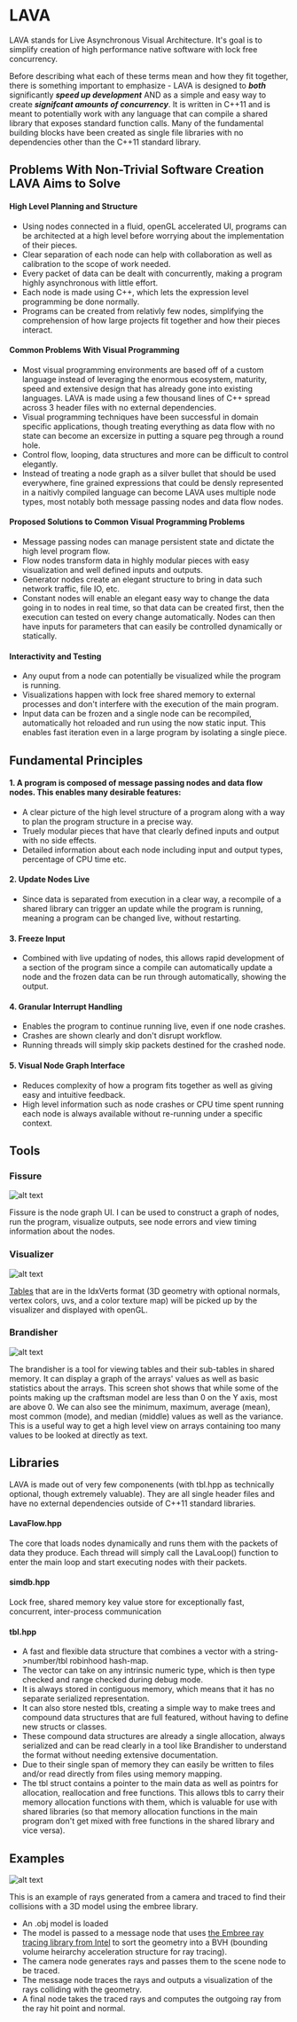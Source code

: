 # LAVA

LAVA stands for Live Asynchronous Visual Architecture.  It's goal is to simplify creation of high performance native software with lock free concurrency.

Before describing what each of these terms mean and how they fit together, there is something important to emphasize - LAVA is designed to **_both_** significantly **_speed up development_** AND as a simple and easy way to create **_signifcant amounts of concurrency_**.
It is written in C++11 and is meant to potentially work with any language that can compile a shared library that exposes standard function calls.  Many of the fundamental building blocks have been created as single file libraries with no dependencies other than the C++11 standard library. 

## Problems With Non-Trivial Software Creation LAVA Aims to Solve

#### High Level Planning and Structure

  -  Using nodes connected in a fluid, openGL accelerated UI, programs can be architected at a high level before worrying about the implementation of their pieces.
  -  Clear separation of each node can help with collaboration as well as calibration to the scope of work needed.
  -  Every packet of data can be dealt with concurrently, making a program highly asynchronous with little effort. 
  -  Each node is made using C++, which lets the expression level programming be done normally. 
  -  Programs can be created from relativly few nodes, simplifying the comprehension of how large projects fit together and how their pieces interact.
  
#### Common Problems With Visual Programming
  -  Most visual programming environments are based off of a custom language instead of leveraging the enormous ecosystem, maturity, speed and extensive design that has already gone into existing languages. LAVA is made using a few thousand lines of C++ spread across 3 header files with no external dependencies. 
  -  Visual programming techniques have been successful in domain specific applications, though treating everything as data flow with no state can become an excersize in putting a square peg through a round hole.
  -  Control flow, looping, data structures and more can be difficult to control elegantly.
  -  Instead of treating a node graph as a silver bullet that should be used everywhere, fine grained expressions that could be densly represented in a naitivly compiled language can become   LAVA uses multiple node types, most notably both message passing nodes and data flow nodes.

#### Proposed Solutions to Common Visual Programming Problems
 - Message passing nodes can manage persistent state and dictate the high level program flow. 
 - Flow nodes transform data in highly modular pieces with easy visualization and well defined inputs and outputs. 
 - Generator nodes create an elegant structure to bring in data such network traffic, file IO, etc. 
 - Constant nodes will enable an elegant easy way to change the data going in to nodes in real time, so that data can be created first, then the execution can tested on every change automatically. Nodes can then have inputs for parameters that can easily be controlled dynamically or statically. 

#### Interactivity and Testing 
 - Any ouput from a node can potentially be visualized while the program is running.
 - Visualizations happen with lock free shared memory to external processes and don't interfere with the execution of the main program.
 - Input data can be frozen and a single node can be recompiled, automatically hot reloaded and run using the now static input.  This enables fast iteration even in a large program by isolating a single piece.
 
## Fundamental Principles

#### 1. A program is composed of message passing nodes and data flow nodes. This enables many desirable features: 
 - A clear picture of the high level structure of a program along with a way to plan the program structure in a precise way.
 - Truely modular pieces that have that clearly defined inputs and output with no side effects.
 - Detailed information about each node including input and output types, percentage of CPU time etc.

#### 2. Update Nodes Live
 - Since data is separated from execution in a clear way, a recompile of a shared library can trigger an update while the program is running, meaning a program can be changed live, without restarting. 

#### 3. Freeze Input
 - Combined with live updating of nodes, this allows rapid development of a section of the program since a compile can automatically update a node and the frozen data can be run through automatically, showing the output. 

#### 4. Granular Interrupt Handling 
 - Enables the program to continue running live, even if one node crashes. 
 - Crashes are shown clearly and don't disrupt workflow.
 - Running threads will simply skip packets destined for the crashed node.

#### 5. Visual Node Graph Interface
 - Reduces complexity of how a program fits together as well as giving easy and intuitive feedback.
 - High level information such as node crashes or CPU time spent running each node is always available without re-running under a specific context. 

## Tools

### Fissure

![alt text](https://github.com/LiveAsynchronousVisualizedArchitecture/lava/blob/master/craftsman_fissure.png "Fissure is the node graph UI.  I can be used to construct a graph of nodes, run the program, visualize outputs, see node errors and view timing information about the nodes.")

Fissure is the node graph UI.  I can be used to construct a graph of nodes, run the program, visualize outputs, see node errors and view timing information about the nodes.

### Visualizer

![alt text](https://github.com/LiveAsynchronousVisualizedArchitecture/lava/blob/master/craftsman_visualizer001.png "Tables that are in the IdxVerts format (3D geometry with optional normals, vertex colors, uvs, and a color texture map)  will be picked up by the visualizer and displayed with openGL.")

[Tables](README.md#tblhpp) that are in the IdxVerts format (3D geometry with optional normals, vertex colors, uvs, and a color texture map)  will be picked up by the visualizer and displayed with openGL.

### Brandisher

![alt text](https://github.com/LiveAsynchronousVisualizedArchitecture/lava/blob/master/craftsman_brandisher001.png "The brandisher is a tool for viewing tables and their sub-tables in shared memory. It can display a graph the arrays' values as well as basic statistics about the arrays.")

The brandisher is a tool for viewing tables and their sub-tables in shared memory. It can display a graph of the arrays' values as well as basic statistics about the arrays.  This screen shot shows that while some of the points making up the craftsman model are less than 0 on the Y axis, most are above 0.  We can also see the minimum, maximum, average (mean), most common (mode), and median (middle) values as well as the variance.   This is a useful way to get a high level view on arrays containing too many values to be looked at directly as text. 


## Libraries

LAVA is made out of very few componenents (with tbl.hpp as technically optional, though extremely valuable).  They are all single header files and have no external dependencies outside of C++11 standard libraries. 

####  LavaFlow.hpp
The core that loads nodes dynamically and runs them with the packets of data they produce.  Each thread will simply call the LavaLoop() function to enter the main loop and start executing nodes with their packets.

####  simdb.hpp
Lock free, shared memory key value store for exceptionally fast, concurrent, inter-process communication  

####  tbl.hpp
 - A fast and flexible data structure that combines a vector with a string->number/tbl robinhood hash-map.  
 - The vector can take on any intrinsic numeric type, which is then type checked and range checked during debug mode.   
 - It is always stored in contiguous memory, which means that it has no separate serialized representation. 
 - It can also store nested tbls, creating a simple way to make trees and compound data structures that are full featured, without having to define new structs or classes. 
 - These compound data structures are already a single allocation, always serialized and can be read clearly in a tool like Brandisher to understand the format without needing extensive documentation.  
 - Due to their single span of memory they can easily be written to files and/or read directly from files using memory mapping.
 - The tbl struct contains a pointer to the main data as well as pointrs for allocation, reallocation and free functions. This allows tbls to carry their memory allocation functions with them, which is valuable for use with shared libraries (so that memory allocation functions in the main program don't get mixed with free functions in the shared library and vice versa).

## Examples

![alt text](https://github.com/LiveAsynchronousVisualizedArchitecture/lava/blob/master/rays_shadeRayHits001.png "Rays generated from a camera and traced to find their collisions with a 3D model using the embree library.")
 
This is an example of rays generated from a camera and traced to find their collisions with a 3D model using the embree library.
  - An .obj model is loaded 
  - The model is passed to a message node that uses [the Embree ray tracing library from Intel](https://github.com/embree/embree) to sort the geometry into a BVH (bounding volume heirarchy acceleration structure for ray tracing).   
  - The camera node generates rays and passes them to the scene node to be traced.  
  - The message node traces the rays and outputs a visualization of the rays colliding with the geometry. 
  - A final node takes the traced rays and computes the outgoing ray from the ray hit point and normal.
